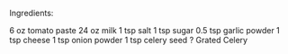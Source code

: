 Ingredients:

6 oz tomato paste
24 oz milk
1 tsp salt
1 tsp sugar
0.5 tsp garlic powder
1 tsp cheese
1 tsp onion powder
1 tsp celery seed
? Grated Celery
